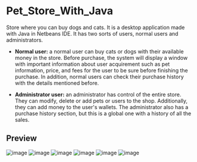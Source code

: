 # Pet_Store_With_Java
Store where you can buy dogs and cats. It is a desktop application made with Java in Netbeans IDE.
It has two sorts of users, normal users and administrators.

* **Normal user:** a normal user can buy cats or dogs with their available money in the store. Before purchase, the system will display a window with important information about user acquirement such as pet information, price, and fees for the user to be sure before finishing the purchase. In addition, normal users can check their purchase history with the details mentioned before.

* **Administrator user:** an administrator has control of the entire store. They can modify, delete or add pets or users to the shop. Additionally, they can add money to the user's wallets. The administrator also has a purchase history section, but this is a global one with a history of all the sales.

## Preview

![image](https://user-images.githubusercontent.com/106942146/185646562-7c6daec8-6ad9-4a85-81b2-29f4cfeca1b2.png)
![image](https://user-images.githubusercontent.com/106942146/185653002-af76b979-ab48-4046-8a3b-1ed821f19677.png)
![image](https://user-images.githubusercontent.com/106942146/185668919-3be190d1-3bad-4aab-8048-5ef3e3f67f11.png)
![image](https://user-images.githubusercontent.com/106942146/185669073-846548b4-d934-444d-925f-de387ff7da41.png)
![image](https://user-images.githubusercontent.com/106942146/185653050-86d4a69e-058f-4415-be79-88bfea93c64c.png)
![image](https://user-images.githubusercontent.com/106942146/185669111-d36a0938-243e-41fd-a3b1-531ab738f294.png)
